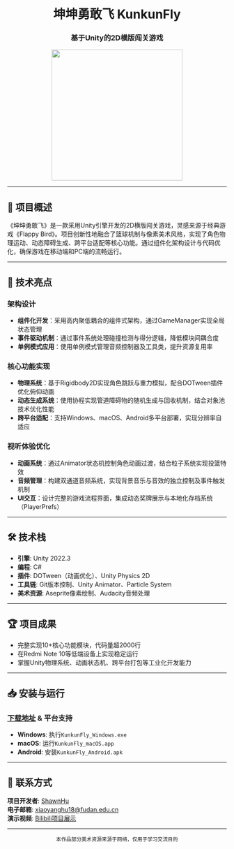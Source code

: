 <div align="center">
  <h1>坤坤勇敢飞 KunkunFly</h1>
  <h3>基于Unity的2D横版闯关游戏</h3>
  <img src="./docs/images/游戏演示.gif" width="300"/>
</div>

---

## 📜 项目概述  
《坤坤勇敢飞》是一款采用Unity引擎开发的2D横版闯关游戏，灵感来源于经典游戏《Flappy Bird》。项目创新性地融合了篮球机制与像素美术风格，实现了角色物理运动、动态障碍生成、跨平台适配等核心功能。通过组件化架构设计与代码优化，确保游戏在移动端和PC端的流畅运行。

---

## 🔧 技术亮点  

### 架构设计  
- **组件化开发**：采用高内聚低耦合的组件式架构，通过GameManager实现全局状态管理  
- **事件驱动机制**：通过事件系统处理碰撞检测与得分逻辑，降低模块间耦合度  
- **单例模式应用**：使用单例模式管理音频控制器及工具类，提升资源复用率  

### 核心功能实现  
- **物理系统**：基于Rigidbody2D实现角色跳跃与重力模拟，配合DOTween插件优化俯仰动画  
- **动态生成系统**：使用协程实现管道障碍物的随机生成与回收机制，结合对象池技术优化性能  
- **跨平台适配**：支持Windows、macOS、Android多平台部署，实现分辨率自适应  

### 视听体验优化  
- **动画系统**：通过Animator状态机控制角色动画过渡，结合粒子系统实现投篮特效  
- **音频管理**：构建双通道音频系统，实现背景音乐与音效的独立控制及事件触发机制  
- **UI交互**：设计完整的游戏流程界面，集成动态奖牌展示与本地化存档系统（PlayerPrefs）  

---

## 🛠️ 技术栈  
- **引擎**: Unity 2022.3  
- **编程**: C#  
- **插件**: DOTween（动画优化）、Unity Physics 2D  
- **工具链**: Git版本控制、Unity Animator、Particle System  
- **美术资源**: Aseprite像素绘制、Audacity音频处理  

---

## 🏆 项目成果  
- 完整实现10+核心功能模块，代码量超2000行  
- 在Redmi Note 10等低端设备上实现稳定运行  
- 掌握Unity物理系统、动画状态机、跨平台打包等工业化开发能力  

---

## 📥 安装与运行
### [下载地址](https://github.com/ShawnHu0815/Unity-PJ3-KunkunFly/releases) & 平台支持    
- **Windows**: 执行`KunkunFly_Windows.exe`  
- **macOS**: 运行`KunkunFly_macOS.app`  
- **Android**: 安装`KunkunFly_Android.apk`  

---

## 📮 联系方式  
**项目开发者**: [ShawnHu](https://github.com/ShawnHu0815)  
**电子邮箱**: [xiaoyanghu18@fudan.edu.cn](mailto:xiaoyanghu18@fudan.edu.cn)  
**演示视频**: [Bilibili项目展示](https://www.bilibili.com/video/BV1cH4y1c7Jb/)  

---

<div align="center">
  <sub>本作品部分美术资源来源于网络，仅用于学习交流目的</sub>
</div>